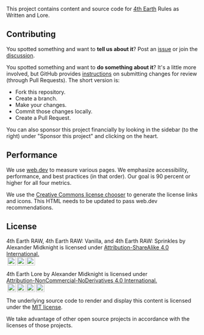  This project contains content and source code for [4th Earth](https://4th.earth) Rules as Written and Lore.

## Contributing

You spotted something and want to **tell us about it**? Post an [issue](https://github.com/4th-earth/site-fourth-earth/issues) or join the [discussion](https://github.com/4th-earth/site-fourth-earth/discussions).

You spotted something and want to **do something about it**? It's a little more involved, but GitHub provides [instructions](https://docs.github.com/en/get-started/quickstart/contributing-to-projects) on submitting changes for review (through Pull Requests). The short version is:

- Fork this repository.
- Create a branch.
- Make your changes.
- Commit those changes locally.
- Create a Pull Request.

You can also sponsor this project financially by looking in the sidebar (to the right) under "Sponsor this project" and clicking on the heart.

## Performance

We use [web.dev](https://web.dev/measure/?url=https%3A%2F%2Fraw.4th.earth) to measure various pages. We emphasize accessibility, performance, and best practices (in that order). Our goal is 90 percent or higher for all four metrics.

We use the [Creative Commons license chooser](https://chooser-beta.creativecommons.org) to generate the license links and icons. This HTML needs to be updated to pass web.dev recommendations.

## License

<p xmlns:cc="http://creativecommons.org/ns#" xmlns:dct="http://purl.org/dc/terms/"><span property="dct:title">4th Earth RAW, 4th Earth RAW: Vanilla, and 4th Earth RAW: Sprinkles</span> by <span property="cc:attributionName">Alexander Midknight</span> is licensed under <a href="http://creativecommons.org/licenses/by-sa/4.0/?ref=chooser-v1" target="_blank" rel="license noopener noreferrer">Attribution-ShareAlike 4.0 International.<br><img style="height:22px!important;margin-left:3px;vertical-align:text-bottom;" src="https://mirrors.creativecommons.org/presskit/icons/cc.svg?ref=chooser-v1"><img style="height:22px!important;margin-left:3px;vertical-align:text-bottom;" src="https://mirrors.creativecommons.org/presskit/icons/by.svg?ref=chooser-v1"><img style="height:22px!important;margin-left:3px;vertical-align:text-bottom;" src="https://mirrors.creativecommons.org/presskit/icons/sa.svg?ref=chooser-v1"></a></p>


<p xmlns:cc="http://creativecommons.org/ns#" xmlns:dct="http://purl.org/dc/terms/"><span property="dct:title">4th Earth Lore</span> by <span property="cc:attributionName">Alexander Midknight</span> is licensed under <a href="http://creativecommons.org/licenses/by-nc-nd/4.0/?ref=chooser-v1" target="_blank" rel="license noopener noreferrer" style="display:inline-block;">Attribution-NonCommercial-NoDerivatives 4.0 International.<br><img style="height:22px!important;margin-left:3px;vertical-align:text-bottom;" src="https://mirrors.creativecommons.org/presskit/icons/cc.svg?ref=chooser-v1"><img style="height:22px!important;margin-left:3px;vertical-align:text-bottom;" src="https://mirrors.creativecommons.org/presskit/icons/by.svg?ref=chooser-v1"><img style="height:22px!important;margin-left:3px;vertical-align:text-bottom;" src="https://mirrors.creativecommons.org/presskit/icons/nc.svg?ref=chooser-v1"><img style="height:22px!important;margin-left:3px;vertical-align:text-bottom;" src="https://mirrors.creativecommons.org/presskit/icons/nd.svg?ref=chooser-v1"></a></p>


The underlying source code to render and display this content is licensed under the [MIT license](https://github.com/4th-earth/site-fourth-earth/blob/main/.github/LICENSE).

We take advantage of other open source projects in accordance with the licenses of those projects.
